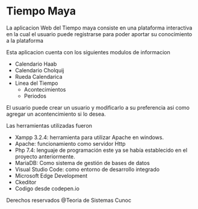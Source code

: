 # Tiempo Maya
La aplicacion Web del Tiempo maya consiste en una plataforma interactiva en la cual el usuario puede registrarse para poder aportar su conocimiento a la plataforma

Esta aplicacion cuenta con los siguientes modulos de informacion

- Calendario Haab
- Calendario Cholquij
- Rueda Calendarica
- Linea del Tiempo
  - Acontecimientos
  - Periodos

El usuario puede crear un usuario y modificarlo a su preferencia asi como agregar un acontencimiento si lo desea.

Las herramientas utilizadas fueron
- Xampp 3.2.4: herramienta para utilizar Apache en windows.
- Apache: funcionamiento como servidor Http
- Php 7.4: lenguaje de programación este ya se había establecido en el proyecto anteriormente.
- MariaDB: Como sistema de gestión de bases de datos
- Visual Studio Code: como entorno de desarrollo integrado
- Microsoft Edge Development
- Ckeditor
- Codigo desde codepen.io

Derechos reservados @Teoria de Sistemas Cunoc
